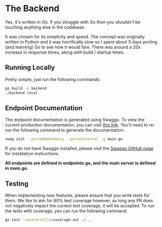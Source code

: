 # The Backend
Yes, it's written in Go. If you struggle with Go then you shouldn't be touching anything else in the codebase.

It was chosen for its simplicity and speed. The concept was originally written in Python and it was horrifically slow so I spent about 5 days porting (and learning) Go to see how it would fare. There was around a 20x increase in response times, along with build / startup times.

## Running Locally
Pretty simple, just run the following commands:
```bash
go build -o backend
./backend local
```

## Endpoint Documentation
The endpoint documentation is generated using Swaggo. To view the current production documentation, you can visit [this link](https://api.openweightlifting.org/swagger/index.html).
You'll need to re-run the following command to generate the documentation:
```bash
swag init --parseDependency --parseInternal -g main.go
```
If you do not have Swaggo installed, please visit the [Swaggo GitHub page](https://github.com/swaggo/swag) for installation instructions.

__All endpoints are defined in endpoints.go, and the main server is defined in  main.go.__


## Testing
When implementing new features, please ensure that you write tests for them. We like to aim for 80% test coverage however, as long any PR does not negatively impact the current test coverage, it will be accepted.
To run the tests with coverage, you can run the following command:
```bash
go test -coverprofile=coverage.out ./...
```